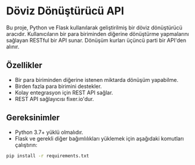 # Döviz Dönüştürücü API

Bu proje, Python ve Flask kullanılarak geliştirilmiş bir döviz dönüştürücü aracıdır. Kullanıcıların bir para biriminden diğerine dönüştürme yapmalarını sağlayan RESTful bir API sunar. Dönüşüm kurları üçüncü parti bir API'den alınır.

## Özellikler

- Bir para biriminden diğerine istenen miktarda dönüşüm yapabilme.
- Birden fazla para birimini destekler.
- Kolay entegrasyon için REST API sağlar.
- REST API sağlayıcısı fixer.io'dur.

## Gereksinimler

- Python 3.7+ yüklü olmalıdır.
- Flask ve gerekli diğer bağımlılıkları yüklemek için aşağıdaki komutları çalıştırın:
```bash
pip install -r requirements.txt
